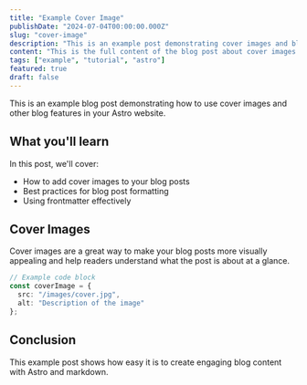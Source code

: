 ```yaml
---
title: "Example Cover Image"
publishDate: "2024-07-04T00:00:00.000Z"
slug: "cover-image"
description: "This is an example post demonstrating cover images and blog features."
content: "This is the full content of the blog post about cover images. You can add markdown content here, including code blocks, images, and other formatting."
tags: ["example", "tutorial", "astro"]
featured: true
draft: false
---
```


This is an example blog post demonstrating how to use cover images and other blog features in your Astro website.

## What you'll learn

In this post, we'll cover:
- How to add cover images to your blog posts
- Best practices for blog post formatting
- Using frontmatter effectively

## Cover Images

Cover images are a great way to make your blog posts more visually appealing and help readers understand what the post is about at a glance.

```typescript
// Example code block
const coverImage = {
  src: "/images/cover.jpg",
  alt: "Description of the image"
};
```

## Conclusion

This example post shows how easy it is to create engaging blog content with Astro and markdown.